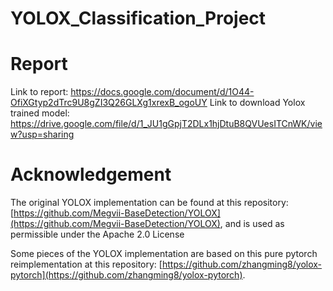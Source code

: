 # YOLOX_Classification_Project

# Report
Link to report: https://docs.google.com/document/d/1O44-OfiXGtyp2dTrc9U8gZI3Q26GLXg1xrexB_ogoUY
Link to download Yolox trained model: https://drive.google.com/file/d/1_JU1gGpjT2DLx1hjDtuB8QVUesITCnWK/view?usp=sharing
# Acknowledgement
The original YOLOX implementation can be found at this repository: [https://github.com/Megvii-BaseDetection/YOLOX](https://github.com/Megvii-BaseDetection/YOLOX), and is used as permissible under the Apache 2.0 License

Some pieces of the YOLOX implementation are based on this pure pytorch reimplementation at this repository: [https://github.com/zhangming8/yolox-pytorch](https://github.com/zhangming8/yolox-pytorch).

